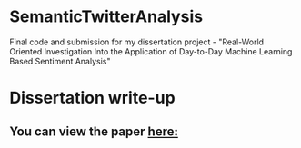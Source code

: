 # SemanticTwitterAnalysis
Final code and submission for my dissertation project - "Real-World Oriented Investigation Into the Application of Day-to-Day Machine Learning Based Sentiment Analysis"

# Dissertation write-up
## You can view the paper [here: ](https://colinroitt.uk/SemanticTwitter.pdf)
